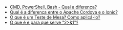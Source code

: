 - [CMD, PowerShell, Bash - Qual a diferença?](https://pt.stackoverflow.com/q/145926/101)
- [Qual é a diferença entre o Apache Cordova e o Ionic?](https://pt.stackoverflow.com/q/236145/101)
- [O que é um Teste de Mesa? Como aplicá-lo?](https://pt.stackoverflow.com/q/220474/101)
- [O que é e para que serve "2>&1"?](https://pt.stackoverflow.com/q/55765/101)
